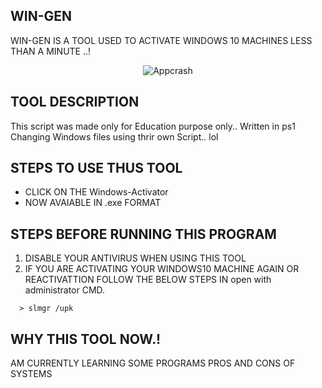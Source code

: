 ## WIN-GEN
WIN-GEN IS A TOOL USED TO ACTIVATE WINDOWS 10 MACHINES LESS THAN A MINUTE ..!
<center><img src="https://raw.githubusercontent.com/Whitecat18/windows-10-Activator/main/image/Intro.PNG" alt="Appcrash"></center>

## TOOL DESCRIPTION
This script was made only for Education purpose only..
Written in ps1 
Changing Windows files using thrir own Script.. lol

## STEPS TO USE THUS TOOL
* CLICK ON THE Windows-Activator
* NOW AVAIABLE IN .exe FORMAT 

## STEPS BEFORE RUNNING THIS PROGRAM 

1. DISABLE YOUR ANTIVIRUS WHEN USING THIS TOOL
2. IF YOU ARE ACTIVATING YOUR WINDOWS10 MACHINE AGAIN OR REACTIVATTION FOLLOW THE BELOW STEPS IN open with administrator CMD.
```
  > slmgr /upk
```

## WHY THIS TOOL NOW.!
AM CURRENTLY LEARNING SOME PROGRAMS PROS AND CONS OF SYSTEMS


